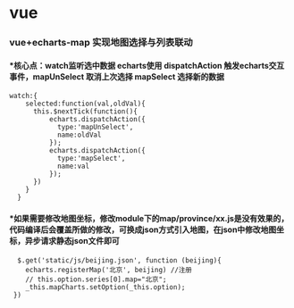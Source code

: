 #  vue
###  vue+echarts-map 实现地图选择与列表联动
#### *核心点：watch监听选中数据  echarts使用 dispatchAction 触发echarts交互事件，mapUnSelect 取消上次选择 mapSelect 选择新的数据<br>
```
watch:{
    selected:function(val,oldVal){
      this.$nextTick(function(){
          echarts.dispatchAction({
            type:'mapUnSelect',
            name:oldVal
          });
          echarts.dispatchAction({
            type:'mapSelect',
            name:val
          });
      }) 
    }
  }
```
#### *如果需要修改地图坐标，修改module下的map/province/xx.js是没有效果的，代码编译后会覆盖所做的修改，可换成json方式引入地图，在json中修改地图坐标，异步请求静态json文件即可<br>
```
  $.get('static/js/beijing.json', function (beijing){
    echarts.registerMap('北京', beijing) //注册
    // this.option.series[0].map="北京";
    _this.mapCharts.setOption(_this.option);   
 }) 
```
